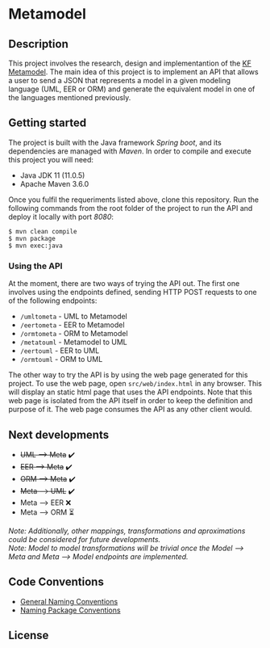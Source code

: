 # Metamodel

## Description
This project involves the research, design and implementantion of the [KF Metamodel](https://www.sciencedirect.com/science/article/abs/pii/S0169023X1500049X). The main idea of this project is to implement an API that allows a user to send a JSON that represents a model in a given modeling language (UML, EER or ORM) and generate the equivalent model in one of the languages mentioned previously.


## Getting started
The project is built with the Java framework *Spring boot*, and its dependencies are managed with *Maven*. In order to compile and execute this project you will need:
- Java JDK 11 (11.0.5)
- Apache Maven 3.6.0

Once you fulfil the requeriments listed above, clone this repository. Run the following commands from the root folder of the project to run the API and deploy it locally with port *8080*:
```
$ mvn clean compile
$ mvn package
$ mvn exec:java
```

### Using the API
At the moment, there are two ways of trying the API out. The first one involves using the endpoints defined, sending HTTP POST requests to one of the following endpoints:    
- `/umltometa`  - UML to Metamodel  
- `/eertometa` - EER to Metamodel  
- `/ormtometa` - ORM to Metamodel  
- `/metatouml` - Metamodel to UML   
- `/eertouml` - EER to UML  
- `/ormtouml` - ORM to UML

The other way to try the API is by using the web page generated for this project. To use the web page, open `src/web/index.html` in any browser. This will display an static html page that uses the API endpoints. Note that this web page is isolated from the API itself in order to keep the definition and purpose of it. The web page consumes the API as any other client would.

## Next developments
- ~~UML ⟶ Meta~~ ✔️
- ~~EER ⟶ Meta~~ ✔️
- ~~ORM ⟶ Meta~~ ✔️
- ~~Meta ⟶ UML~~ ✔️
- Meta ⟶ EER ❌
- Meta ⟶ ORM :hourglass_flowing_sand:

*Note: Additionally, other mappings, transformations and aproximations could be considered for future developments.*  
*Note: Model to model transformations will be trivial once the Model ⟶ Meta and Meta ⟶ Model endpoints are implemented.*
## Code Conventions
- [General Naming Conventions](https://www.oracle.com/technetwork/java/codeconventions-135099.html)
- [Naming Package Conventions](https://docs.oracle.com/javase/tutorial/java/package/namingpkgs.html)

## License